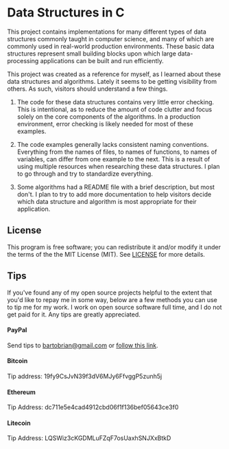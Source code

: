 Data Structures in C
====================

This project contains implementations for many different types of data
structures commonly taught in computer science, and many of which are
commonly used in real-world production environments. These basic data
structures represent small building blocks upon which large data-processing
applications can be built and run efficiently.

This project was created as a reference for myself, as I learned about
these data structures and algorithms. Lately it seems to be getting
visibility from others. As such, visitors should understand a few things.

1. The code for these data structures contains very little error checking.
This is intentional, as to reduce the amount of code clutter and focus
solely on the core components of the algorithms. In a production environment,
error checking is likely needed for most of these examples.

2. The code examples generally lacks consistent naming conventions. Everything
from the names of files, to names of functions, to names of variables, can
differ from one example to the next. This is a result of using multiple
resources when researching these data structures. I plan to go through
and try to standardize everything.

3. Some algorithms had a README file with a brief description, but most
don't. I plan to try to add more documentation to help visitors decide
which data structure and algorithm is most appropriate for their application.

License
-------

This program is free software; you can redistribute it and/or modify it
under the terms of the the MIT License (MIT). See [LICENSE](LICENSE) for more details.

Tips
----

If you've found any of my open source projects helpful to the extent that
you'd like to repay me in some way, below are a few methods you can use to
tip me for my work. I work on open source software full time, and I do not
get paid for it. Any tips are greatly appreciated.

#### PayPal
Send tips to bartobrian@gmail.com or [follow this link](https://www.paypal.me/BrianBarto).

#### Bitcoin
Tip address: 19fy9CsJvN39f3dV6MJy6FfvggP5zunh5j

#### Ethereum                                                                                                 
Tip Address: dc711e5e4cad4912cbd06f1f136bef05643ce3f0

#### Litecoin
Tip Address: LQSWiz3cKGDMLuFZqF7osUaxhSNJXxBtkD
